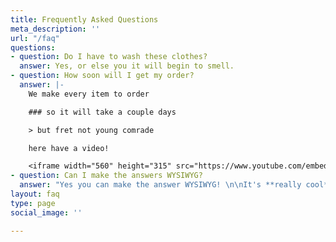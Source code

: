 ```yaml
---
title: Frequently Asked Questions
meta_description: ''
url: "/faq"
questions:
- question: Do I have to wash these clothes?
  answer: Yes, or else you it will begin to smell.
- question: How soon will I get my order?
  answer: |-
    We make every item to order

    ### so it will take a couple days

    > but fret not young comrade

    here have a video!

    <iframe width="560" height="315" src="https://www.youtube.com/embed/xeNb7v2ElAQ" frameborder="0" allow="autoplay; encrypted-media" allowfullscreen></iframe>
- question: Can I make the answers WYSIWYG?
  answer: "Yes you can make the answer WYSIWYG! \n\nIt's **really cool**!"
layout: faq
type: page
social_image: ''

---
```

